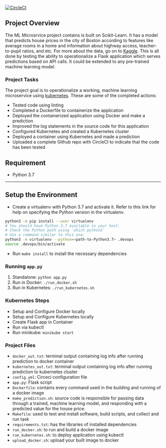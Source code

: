 [![CircleCI](https://dl.circleci.com/status-badge/img/gh/Dzhud/ML-Microservice-With-Kubernetes/tree/master.svg?style=svg)](https://dl.circleci.com/status-badge/redirect/gh/Dzhud/ML-Microservice-With-Kubernetes/tree/master)

## Project Overview

The ML Microsrvice project contains is built on Scikit-Learn. It has a model that predicts house prices in the city of Boston according to features like average rooms in a home and information about highway access, teacher-to-pupil ratios, and etc. For more about the data, go on to [Kaggle](https://www.kaggle.com/c/boston-housing). 
This is all done by testing the ability to operationalize a Flask application which serves predictions based on API calls. It could be extended to any pre-trained machine learning model.

### Project Tasks

The project goal is to operationalize a working, machine learning microservice using [kubernetes](https://kubernetes.io/). These are some of the completed actions:
* Tested code using linting
* Completed a Dockerfile to containerize the application
* Deployed the containerized application using Docker and make a prediction
* Improved the log statements in the source code for this application
* Configured Kubernetes and created a Kubernetes cluster
* Deployed a container using Kubernetes and made a prediction
* Uploaded a complete Github repo with CircleCI to indicate that the code has been tested

## Requirement
* Python 3.7

---

## Setup the Environment

* Create a virtualenv with Python 3.7 and activate it. Refer to this link for help on specifying the Python version in the virtualenv. 
```bash
python3 -m pip install --user virtualenv
# You should have Python 3.7 available in your host. 
# Check the Python path using `which python3`
# Use a command similar to this one:
python3 -m virtualenv --python=<path-to-Python3.7> .devops
source .devops/bin/activate
```
* Run `make install` to install the necessary dependencies

### Running `app.py`

1. Standalone:  `python app.py`
2. Run in Docker:  `./run_docker.sh`
3. Run in Kubernetes:  `./run_kubernetes.sh`

### Kubernetes Steps

* Setup and Configure Docker locally
* Setup and Configure Kubernetes locally
* Create Flask app in Container
* Run via kubectl
* Run minikube: `minikube start`


### Project Files
* `docker_out.txt`: terminal output containing log info after running prediction to docker container
* `kubernetes_out.txt`: terminal output containing log info after running prediction to kubernetes cluster
* `config.yml`: Circeci configuration file
* `app.py`: Flask script
* `Dockerfile`: contains every command used in the building and running of a docker image
* `make_prediction.sh`: source code is responsible for passing data through a trained, machine learning model, and responding with a predicted value for the house price.
* `Makefile`: used to test and install software, build scripts, and collect and run task
* `requirements.txt`: has the libraries of installed dependencies
* `run_docker.sh`: to run and build a docker image
* `run_kubernetes.sh`: to deploy application using kubectl
* `upload_docker.sh`: upload your built image to docker
